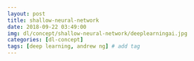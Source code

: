```yaml
---
layout: post
title: shallow-neural-network  
date: 2018-09-22 03:49:00
img: dl/concept/shallow-neural-network/deeplearningai.jpg
categories: [dl-concept] 
tags: [deep learning, andrew ng] # add tag
---
```


